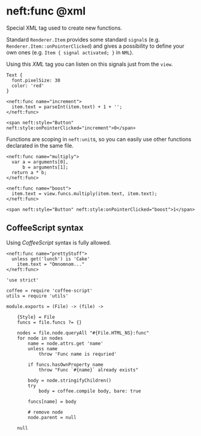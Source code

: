 neft:func @xml
==============

Special XML tag used to create new functions.

Standard `Renderer.Item` provides some standard `signal`s
(e.g. `Renderer.Item::onPointerClicked`) and gives a possibility to define your own ones
(e.g. `Item { signal activated; }` in `NML`).

Using this *XML* tag you can listen on this signals just from the `view`.

```nml,include(Button)
Text {
  font.pixelSize: 30
  color: 'red'
}
```

```view,example
<neft:func name="increment">
  item.text = parseInt(item.text) + 1 + '';
</neft:func>

<span neft:style="Button" neft:style:onPointerClicked="increment">0</span>
```

Functions are scoping in `neft:unit`s, so you can easily use other functions declarated
in the same file.

```view,example
<neft:func name="multiply">
  var a = arguments[0],
      b = arguments[1];
  return a * b;
</neft:func>

<neft:func name="boost">
  item.text = view.funcs.multiply(item.text, item.text);
</neft:func>

<span neft:style="Button" neft:style:onPointerClicked="boost">1</span>
```

CoffeeScript syntax
-------------------

Using *CoffeeScript* syntax is fully allowed.

```
<neft:func name="prettyStuff">
  unless get('lunch') is 'Cake'
    item.text = "Omnomnom..."
</neft:func>
```

	'use strict'

	coffee = require 'coffee-script'
	utils = require 'utils'

	module.exports = (File) -> (file) ->

		{Style} = File
		funcs = file.funcs ?= {}

		nodes = file.node.queryAll "#{File.HTML_NS}:func"
		for node in nodes
			name = node.attrs.get 'name'
			unless name
				throw 'Func name is requried'

			if funcs.hasOwnProperty name
				throw "Func `#{name}` already exists"

			body = node.stringifyChildren()
			try
				body = coffee.compile body, bare: true

			funcs[name] = body

			# remove node
			node.parent = null

		null